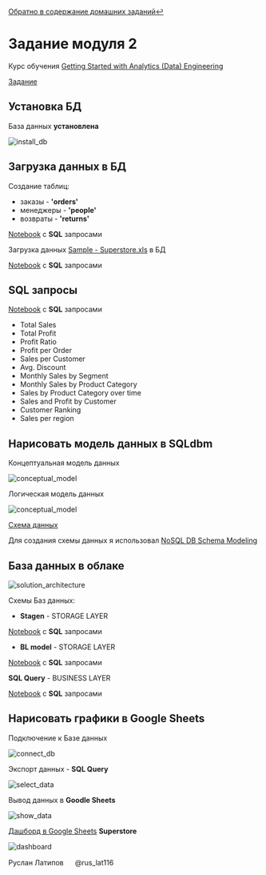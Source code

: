 [Обратно в содержание домашних заданий:leftwards_arrow_with_hook:](https://github.com/RuslanLat/DE-101/blob/main/README.md)

# Задание модуля 2

Курс обучения [Getting Started with Analytics (Data) Engineering](https://datalearn.ru/kurs-po-getting-start-with-data-engineering)

[Задание](https://github.com/RuslanLat/DE-101/blob/main/Module02/task.md)

## Установка БД

База данных **установлена**

![install_db](https://github.com/RuslanLat/DE-101/blob/main/Module02/images/install_db.png)

## Загрузка данных в БД

Создание таблиц:
* заказы - **'orders'**
* менеджеры - **'people'**
* возвраты - **'returns'**

[Notebook](https://github.com/RuslanLat/DE-101/blob/main/Module02/greate_table.ipynb) с **SQL** запросами

Загрузка данных [Sample - Superstore.xls](https://github.com/RuslanLat/DE-101/blob/main/Module02/data/Sample%20-%20Superstore.xls) в БД

[Notebook](https://github.com/RuslanLat/DE-101/blob/main/Module02/insert_data.ipynb) с **SQL** запросами

## SQL запросы

[Notebook](https://github.com/RuslanLat/DE-101/blob/main/Module02/select_data.ipynb) с **SQL** запросами

* Total Sales
* Total Profit
* Profit Ratio
* Profit per Order 
* Sales per Customer
* Avg. Discount
* Monthly Sales by Segment
* Monthly Sales by Product Category
* Sales by Product Category over time
* Sales and Profit by Customer
* Customer Ranking
* Sales per region

## Нарисовать модель данных в SQLdbm

Концептуальная модель данных

![conceptual_model](https://github.com/RuslanLat/DE-101/blob/main/Module02/images/conceptual_model.png)

Логическая модель данных

![conceptual_model](https://github.com/RuslanLat/DE-101/blob/main/Module02/images/logical_model.png)

[Схема данных](https://github.com/RuslanLat/DE-101/blob/main/Module02/schema.xml)

Для создания схемы данных я использовал [NoSQL DB Schema Modeling](https://nosqldbm.ru/)

## База данных в облаке

![solution_architecture](https://github.com/RuslanLat/DE-101/blob/main/Module01/images/solution_architecture.jpg)

Схемы Баз данных:
* **Stagen** - STORAGE LAYER

[Notebook](https://github.com/RuslanLat/DE-101/blob/main/Module02/stagen_storage_layer.ipynb) с **SQL** запросами

* **BL model** - STORAGE LAYER

[Notebook](https://github.com/RuslanLat/DE-101/blob/main/Module02/bl_model_storage_layer.ipynb) с **SQL** запросами

**SQL Query** - BUSINESS LAYER

[Notebook](https://github.com/RuslanLat/DE-101/blob/main/Module02/sql_query_business_layer.ipynb) с **SQL** запросами

## Нарисовать графики в Google Sheets

Подключение к Базе данных

![connect_db](https://github.com/RuslanLat/DE-101/blob/main/Module02/images/connect_db.png)

Экспорт данных - **SQL Query**

![select_data](https://github.com/RuslanLat/DE-101/blob/main/Module02/images/select_data.png)

Вывод данных в **Goodle Sheets**

![show_data](https://github.com/RuslanLat/DE-101/blob/main/Module02/images/show_data.png)

[Дашборд в Google Sheets](https://docs.google.com/spreadsheets/d/1OjKzOkvcwMfsiGWqjpnlnX3fDj8IN1wk6NP7-HTXJXY/edit?usp=sharing) **Superstore**

![dashboard](https://github.com/RuslanLat/DE-101/blob/main/Module02/images/dashboard.png)

Руслан Латипов <img src="https://github.com/RuslanLat/DE-101/blob/main/Module02/images/telegram_icon.png" width="15"> @rus_lat116